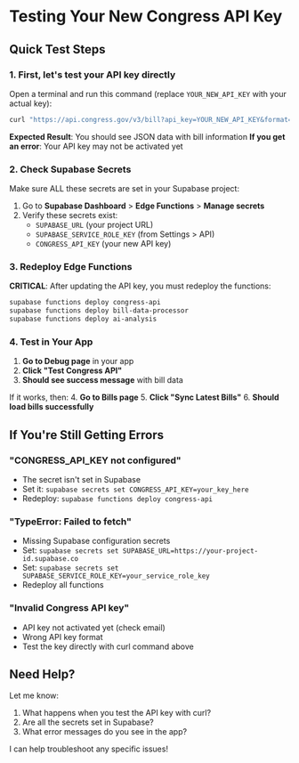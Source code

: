 # Testing Your New Congress API Key

## Quick Test Steps

### 1. First, let's test your API key directly

Open a terminal and run this command (replace `YOUR_NEW_API_KEY` with your actual key):

```bash
curl "https://api.congress.gov/v3/bill?api_key=YOUR_NEW_API_KEY&format=json&limit=1"
```

**Expected Result**: You should see JSON data with bill information
**If you get an error**: Your API key may not be activated yet

### 2. Check Supabase Secrets

Make sure ALL these secrets are set in your Supabase project:

1. Go to **Supabase Dashboard** > **Edge Functions** > **Manage secrets**
2. Verify these secrets exist:
   - `SUPABASE_URL` (your project URL)
   - `SUPABASE_SERVICE_ROLE_KEY` (from Settings > API)
   - `CONGRESS_API_KEY` (your new API key)

### 3. Redeploy Edge Functions

**CRITICAL**: After updating the API key, you must redeploy the functions:

```bash
supabase functions deploy congress-api
supabase functions deploy bill-data-processor
supabase functions deploy ai-analysis
```

### 4. Test in Your App

1. **Go to Debug page** in your app
2. **Click "Test Congress API"**
3. **Should see success message** with bill data

If it works, then:
4. **Go to Bills page**
5. **Click "Sync Latest Bills"**
6. **Should load bills successfully**

## If You're Still Getting Errors

### "CONGRESS_API_KEY not configured"
- The secret isn't set in Supabase
- Set it: `supabase secrets set CONGRESS_API_KEY=your_key_here`
- Redeploy: `supabase functions deploy congress-api`

### "TypeError: Failed to fetch"
- Missing Supabase configuration secrets
- Set: `supabase secrets set SUPABASE_URL=https://your-project-id.supabase.co`
- Set: `supabase secrets set SUPABASE_SERVICE_ROLE_KEY=your_service_role_key`
- Redeploy all functions

### "Invalid Congress API key"
- API key not activated yet (check email)
- Wrong API key format
- Test the key directly with curl command above

## Need Help?

Let me know:
1. What happens when you test the API key with curl?
2. Are all the secrets set in Supabase?
3. What error messages do you see in the app?

I can help troubleshoot any specific issues!